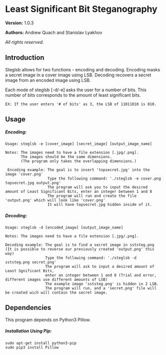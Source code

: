 # Least Significant Bit Steganography

**Version:** 1.0.3

**Authors:** Andrew Quach and Stanislav Lyakhov

*All rights reserved.*

## Introduction

Steglsb allows for two functions - encoding and decoding.
Encoding masks a secret image in a cover image using LSB.
Decoding recovers a secret image from an encoded image using LSB.

Each mode of steglsb [-d/-e] asks the user for a number of bits.
This number of bits corresponds to the amount of least significant
bits.

    EX: If the user enters '# of bits' as 3, the LSB of 11011010 is 010.

## Usage

##### Encoding:
    Usage: steglsb -e [cover_image] [secret_image] [output_image_name]

    Notes: The images need to have a file extension [.jpg/.png].
           The images should be the same dimensions.
           (The program only takes the overlapping dimensions.)

     Encoding example: The goal is to insert 'topsecret.jpg' into the image 'cover.png'
                       Type the following command: './steglsb -e cover.png topsecret.jpg output.png'
                       The program will ask you to input the desired amount of Least Significant Bits, enter an integer between 1 and 8
                       The program will run and create the file 'output.png' which will look like 'cover.png' 
                       It will have topsecret.jpg hidden inside of it.
    
##### Decoding:
    Usage: steglsb -d [encoded_image] [output_image_name]

    Notes: The images need to have a file extension [.jpg/.png].

    Decoding example: The goal is to find a secret image in sststeg.png (It is possible to reverse our previously created 'output.png' this way)
                      Type the following command: './steglsb -d sststeg.png secret.png'
                      The program will ask to input a desired amount of Least Sgnificant Bits,
                      enter an integer between 1 and 8 (Trial and error, different images use different amounts of LSB)
                      The example image 'sststeg.png' is hidden in 2 LSB.
                      The program will run, and a 'secret.png' file will be created wich will contain the secret image.
                      


## Dependencies

This program depends on Python3 Pillow.

##### Installation Using Pip:
    sudo apt-get install python3-pip
    sudo pip3 install Pillow
    
